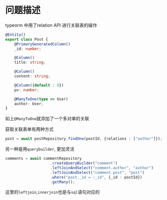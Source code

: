 问题描述
=======

typeorm 中用了relation API 进行关联表的操作

```typescript
@Entity()
export class Post {
    @PrimaryGeneratedColumn()
    _id: number;

    @Column()
    title: string;

    @Column()
    content: string;

    @Column({default : 0})
    pv: number;

    @ManyToOne(type => User)
    author: User;
}
```

如上```@ManyToOne```就添加了一个多对单的关联

获取关联表单有两种方式
```typescript
post = await postRepository.findOne(postId, {relations : ["author"]});
```

另一种是用```querybuilder```, 更加灵活
```typescript
comments = await commentRepository
                    .createQueryBuilder("comment")
                    .leftJoinAndSelect("comment.author", "author")
                    .leftJoinAndSelect("comment.post", "post")
                    .where("post._id = :_id", {_id : postId})
                    .getMany();
```

这里的```leftjoin```,```innerjoin```也是与```sql```语句对应的